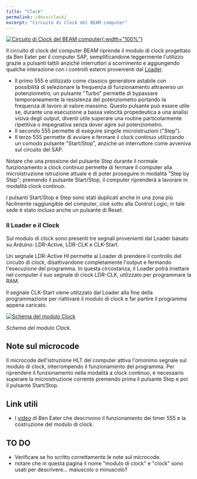```yaml
---
title: "Clock"
permalink: /docs/clock/
excerpt: "Circuito di Clock del BEAM computer"
---
```

[![Circuito di Clock del BEAM computer](../../assets/clock/15-beam-clock.png "Circuito di Clock del BEAM computer"){:width="100%"}](../../assets/clock/15-beam-clock.png)

Il circuito di clock del computer BEAM riprende il modulo di clock progettato da Ben Eater per il computer SAP, semplificandone leggermente l'utilizzo grazie a pulsanti tattili anziché interruttori a scorrimento e aggiungendo qualche interazione con i controlli esterni provenienti dal [Loader](../loader).

- Il primo 555 è utilizzato come classico generatore astabile con possibilità di selezionare la frequenza di funzionamento attraverso un potenziometro; un pulsante "Turbo" permette di bypassare temporaneamente la resistenza del potenziometro portando la frequenza di lavoro al valore massimo. Questo pulsante può essere utile se, durante una esecuzione a bassa velocità propedeutica a una analisi visiva degli output, diventi utile superare una routine particolarmente ripetitiva o impegnativa senza dover agire sul potenziometro.
- Il secondo 555 permette di eseguire singole microistruzioni ("Step").
- Il terzo 555 permette di avviare e fermare il clock continuo utilizzando un comodo pulsante "Start/Stop", anziché un interruttore come avveniva sul circuito del SAP.

Notare che una pressione del pulsante Step durante il normale funzionamento a clock continuo permette di fermare il computer alla microistruzione istruzione attuale e di poter proseguire in modalità "Step by Step"; premendo il pulsante Start/Stop, il computer riprenderà a lavorare in modalità clock continuo.

I pulsanti Start/Stop e Step sono stati duplicati anche in una zona più facilmente raggiungible del computer, cioè sotto alla Control Logic; in tale sede è stato incluso anche un pulsante di Reset.

### Il Loader e il Clock

Sul modulo di clock sono presenti tre segnali provenienti dal Loader basato su Arduino: LDR-Active, LDR-CLK e CLK-Start.

Un segnale LDR-Active HI permette al Loader di  prendere il controllo del circuito di clock, disattivandone completamente l'output e fermando l'esecuzione del programma. In questa circostanza, il Loader potrà iniettare nel computer il suo segnale di clock LDR-CLK, utilizzato per programmare la RAM.

Il segnale CLK-Start viene utilizzato dal Loader alla fine della programmazione per riattivare il modulo di clock e far partire il programma appena caricato.

[![Schema del modulo Clock](../../assets/clock/15-clock-schema.png "Schema del modulo Clock")](../../assets/clock/15-clock-schema.png)

*Schema del modulo Clock.*

## Note sul microcode

Il microcode dell'istruzione HLT del computer attiva l'omonimo segnale sul modulo di clock, interrompendo il funzionamento del programma. Per riprendere il funzionamento nella modalità a clock continuo, è necessario superare la microistruzione corrente premendo prima il pulsante Step e poi il pulsante Start/Stop.

## Link utili

- I <a href = "https://eater.net/8bit/clock" target = "_blank">video</a> di Ben Eater che descrivono il funzionamento dei timer 555 e la costruzione del modulo di clock.

## TO DO

- Verificare se ho scritto correttamente le note sul microcode.
- notare che in questa pagina il nome "modulo di clock" e "clock" sono usati per descrivere... maiuscolo o minuscolo?
